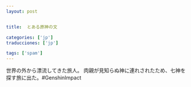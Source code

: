 ```yaml
---
layout: post


title:  とある原神の文

categories: ['jp']
traducciones: ['jp']

tags: ['spam']
---
```


世界の外から漂流してきた旅人。 肉親が見知らぬ神に連れされたため、七神を探す旅に出た。#GenshinImpact
